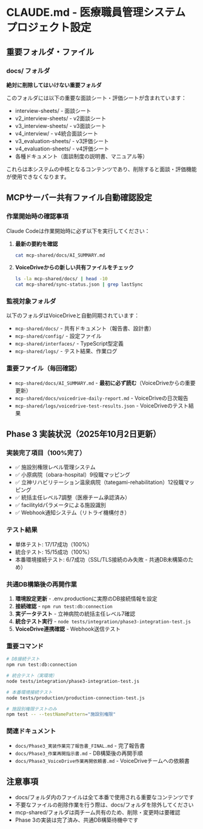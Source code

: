 # CLAUDE.md - 医療職員管理システム プロジェクト設定

## 重要フォルダ・ファイル

### docs/ フォルダ
**絶対に削除してはいけない重要フォルダ**

このフォルダには以下の重要な面談シート・評価シートが含まれています：
- interview-sheets/ - 面談シート
- v2_interview-sheets/ - v2面談シート
- v3_interview-sheets/ - v3面談シート
- v4_interview/ - v4統合面談シート
- v3_evaluation-sheets/ - v3評価シート
- v4_evaluation-sheets/ - v4評価シート
- 各種ドキュメント（面談制度の説明書、マニュアル等）

これらは本システムの中核となるコンテンツであり、削除すると面談・評価機能が使用できなくなります。

## MCPサーバー共有ファイル自動確認設定

### 作業開始時の確認事項
Claude Codeは作業開始時に必ず以下を実行してください：

1. **最新の要約を確認**
   ```bash
   cat mcp-shared/docs/AI_SUMMARY.md
   ```

2. **VoiceDriveからの新しい共有ファイルをチェック**
   ```bash
   ls -la mcp-shared/docs/ | head -10
   cat mcp-shared/sync-status.json | grep lastSync
   ```

### 監視対象フォルダ
以下のフォルダはVoiceDriveと自動同期されています：
- `mcp-shared/docs/` - 共有ドキュメント（報告書、設計書）
- `mcp-shared/config/` - 設定ファイル
- `mcp-shared/interfaces/` - TypeScript型定義
- `mcp-shared/logs/` - テスト結果、作業ログ

### 重要ファイル（毎回確認）
- `mcp-shared/docs/AI_SUMMARY.md` - **最初に必ず読む**（VoiceDriveからの重要更新）
- `mcp-shared/docs/voicedrive-daily-report.md` - VoiceDriveの日次報告
- `mcp-shared/logs/voicedrive-test-results.json` - VoiceDriveのテスト結果

## Phase 3 実装状況（2025年10月2日更新）

### 実装完了項目（100%完了）
- ✅ 施設別権限レベル管理システム
- ✅ 小原病院（obara-hospital）9役職マッピング
- ✅ 立神リハビリテーション温泉病院（tategami-rehabilitation）12役職マッピング
- ✅ 統括主任レベル7調整（医療チーム承認済み）
- ✅ facilityIdパラメータによる施設識別
- ✅ Webhook通知システム（リトライ機構付き）

### テスト結果
- 単体テスト: 17/17成功（100%）
- 統合テスト: 15/15成功（100%）
- 本番環境接続テスト: 6/7成功（SSL/TLS接続のみ失敗 - 共通DB未構築のため）

### 共通DB構築後の再開作業
1. **環境設定更新** - .env.productionに実際のDB接続情報を設定
2. **接続確認** - `npm run test:db:connection`
3. **実データテスト** - 立神病院の統括主任レベル7確認
4. **統合テスト実行** - `node tests/integration/phase3-integration-test.js`
5. **VoiceDrive連携確認** - Webhook送信テスト

### 重要コマンド
```bash
# DB接続テスト
npm run test:db:connection

# 統合テスト（実環境）
node tests/integration/phase3-integration-test.js

# 本番環境接続テスト
node tests/production/production-connection-test.js

# 施設別権限テストのみ
npm test -- --testNamePattern="施設別権限"
```

### 関連ドキュメント
- `docs/Phase3_実装作業完了報告書_FINAL.md` - 完了報告書
- `docs/Phase3_作業再開指示書.md` - DB構築後の再開手順
- `docs/Phase3_VoiceDrive作業再開依頼書.md` - VoiceDriveチームへの依頼書

## 注意事項
- docs/フォルダ内のファイルは全て本番で使用される重要なコンテンツです
- 不要なファイルの削除作業を行う際は、docs/フォルダを除外してください
- mcp-shared/フォルダは両チーム共有のため、削除・変更時は要確認
- Phase 3の実装は完了済み、共通DB構築待機中です